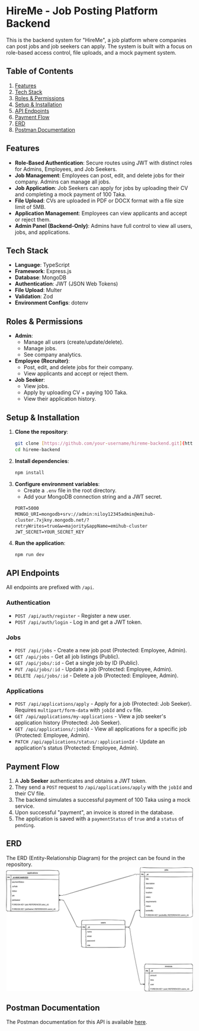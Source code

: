 # HireMe - Job Posting Platform Backend

This is the backend system for "HireMe", a job platform where companies can post jobs and job seekers can apply. The system is built with a focus on role-based access control, file uploads, and a mock payment system.

## Table of Contents

1.  [Features](#features)
2.  [Tech Stack](#tech-stack)
3.  [Roles & Permissions](#roles--permissions)
4.  [Setup & Installation](#setup--installation)
5.  [API Endpoints](#api-endpoints)
6.  [Payment Flow](#payment-flow)
7.  [ERD](#erd)
8.  [Postman Documentation](#postman-documentation)

## Features

-   **Role-Based Authentication**: Secure routes using JWT with distinct roles for Admins, Employees, and Job Seekers.
-   **Job Management**: Employees can post, edit, and delete jobs for their company. Admins can manage all jobs.
-   **Job Application**: Job Seekers can apply for jobs by uploading their CV and completing a mock payment of 100 Taka.
-   **File Upload**: CVs are uploaded in PDF or DOCX format with a file size limit of 5MB.
-   **Application Management**: Employees can view applicants and accept or reject them.
-   **Admin Panel (Backend-Only)**: Admins have full control to view all users, jobs, and applications.

## Tech Stack

-   **Language**: TypeScript
-   **Framework**: Express.js
-   **Database**: MongoDB
-   **Authentication**: JWT (JSON Web Tokens)
-   **File Upload**: Multer
-   **Validation**: Zod
-   **Environment Configs**: dotenv

## Roles & Permissions

-   **Admin**:
    -   Manage all users (create/update/delete).
    -   Manage jobs.
    -   See company analytics.
-   **Employee (Recruiter)**:
    -   Post, edit, and delete jobs for their company.
    -   View applicants and accept or reject them.
-   **Job Seeker**:
    -   View jobs.
    -   Apply by uploading CV + paying 100 Taka.
    -   View their application history.

## Setup & Installation

1.  **Clone the repository**:
    ```bash
    git clone [https://github.com/your-username/hireme-backend.git](https://github.com/your-username/hireme-backend.git)
    cd hireme-backend
    ```
2.  **Install dependencies**:
    ```bash
    npm install
    ```
3.  **Configure environment variables**:
    -   Create a `.env` file in the root directory.
    -   Add your MongoDB connection string and a JWT secret.
    ```env
    PORT=5000
    MONGO_URI=mongodb+srv://admin:niloy12345admin@emihub-cluster.7xjkny.mongodb.net/?retryWrites=true&w=majority&appName=emihub-cluster
    JWT_SECRET=YOUR_SECRET_KEY
    ```
4.  **Run the application**:
    ```bash
    npm run dev
    ```

## API Endpoints

All endpoints are prefixed with `/api`.

### Authentication

-   `POST /api/auth/register` - Register a new user.
-   `POST /api/auth/login` - Log in and get a JWT token.

### Jobs

-   `POST /api/jobs` - Create a new job post (Protected: Employee, Admin).
-   `GET /api/jobs` - Get all job listings (Public).
-   `GET /api/jobs/:id` - Get a single job by ID (Public).
-   `PUT /api/jobs/:id` - Update a job (Protected: Employee, Admin).
-   `DELETE /api/jobs/:id` - Delete a job (Protected: Employee, Admin).

### Applications

-   `POST /api/applications/apply` - Apply for a job (Protected: Job Seeker). Requires `multipart/form-data` with `jobId` and `cv` file.
-   `GET /api/applications/my-applications` - View a job seeker's application history (Protected: Job Seeker).
-   `GET /api/applications/:jobId` - View all applications for a specific job (Protected: Employee, Admin).
-   `PATCH /api/applications/status/:applicationId` - Update an application's status (Protected: Employee, Admin).

## Payment Flow

1.  A **Job Seeker** authenticates and obtains a JWT token.
2.  They send a `POST` request to `/api/applications/apply` with the `jobId` and their CV file.
3.  The backend simulates a successful payment of 100 Taka using a mock service.
4.  Upon successful "payment", an invoice is stored in the database.
5.  The application is saved with a `paymentStatus` of `true` and a `status` of `pending`.

## ERD

The ERD (Entity-Relationship Diagram) for the project can be found in the repository.
![ERD Image](ERD\HireMe(ERD).jpg)

## Postman Documentation

The Postman documentation for this API is available [here](https://documenter.getpostman.com/view/46559868/2sB3BGFpD5).
